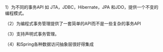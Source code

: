 1）为不同的事务API 如 JTA，JDBC，Hibernate，JPA 和JDO，提供一个不变的编程模式。

（2）为编程式事务管理提供了一套简单的API而不是一些复杂的事务API

（3）支持声明式事务管理。

（4）和Spring各种数据访问抽象层很好得集成

